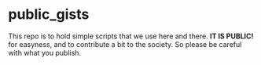 # public_gists

This repo is to hold simple scripts that we use here and there. **IT IS PUBLIC!** for easyness, and to contribute a bit to the society. So please be careful with what you publish.
